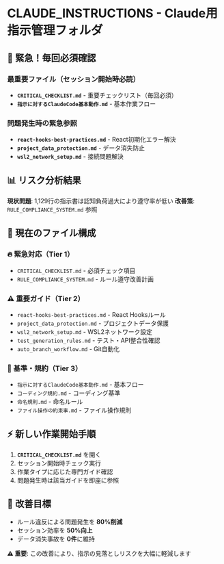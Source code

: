 # CLAUDE_INSTRUCTIONS - Claude用指示管理フォルダ

## 🚨 緊急！毎回必須確認

### 最重要ファイル（セッション開始時必読）
- **`CRITICAL_CHECKLIST.md`** - 重要チェックリスト（毎回必須）
- **`指示に対するClaudeCode基本動作.md`** - 基本作業フロー

### 問題発生時の緊急参照
- **`react-hooks-best-practices.md`** - React初期化エラー解決
- **`project_data_protection.md`** - データ消失防止
- **`wsl2_network_setup.md`** - 接続問題解決

## 📊 リスク分析結果

**現状問題**: 1,129行の指示書は認知負荷過大により遵守率が低い
**改善策**: `RULE_COMPLIANCE_SYSTEM.md` 参照

## 📁 現在のファイル構成

### 🔥 緊急対応（Tier 1）
- `CRITICAL_CHECKLIST.md` - 必須チェック項目
- `RULE_COMPLIANCE_SYSTEM.md` - ルール遵守改善計画

### ⚠️ 重要ガイド（Tier 2）
- `react-hooks-best-practices.md` - React Hooksルール
- `project_data_protection.md` - プロジェクトデータ保護
- `wsl2_network_setup.md` - WSL2ネットワーク設定
- `test_generation_rules.md` - テスト・API整合性確認
- `auto_branch_workflow.md` - Git自動化

### 📖 基準・規約（Tier 3）
- `指示に対するClaudeCode基本動作.md` - 基本フロー
- `コーディング規約.md` - コーディング基準
- `命名規則.md` - 命名ルール
- `ファイル操作の約束事.md` - ファイル操作規則

## ⚡ 新しい作業開始手順

1. **`CRITICAL_CHECKLIST.md`** を開く
2. セッション開始時チェック実行
3. 作業タイプに応じた専門ガイド確認
4. 問題発生時は該当ガイドを即座に参照

## 🎯 改善目標

- ルール違反による問題発生を **80%削減**
- セッション効率を **50%向上**
- データ消失事故を **0件**に維持

**⚠️ 重要**: この改善により、指示の見落としリスクを大幅に軽減します